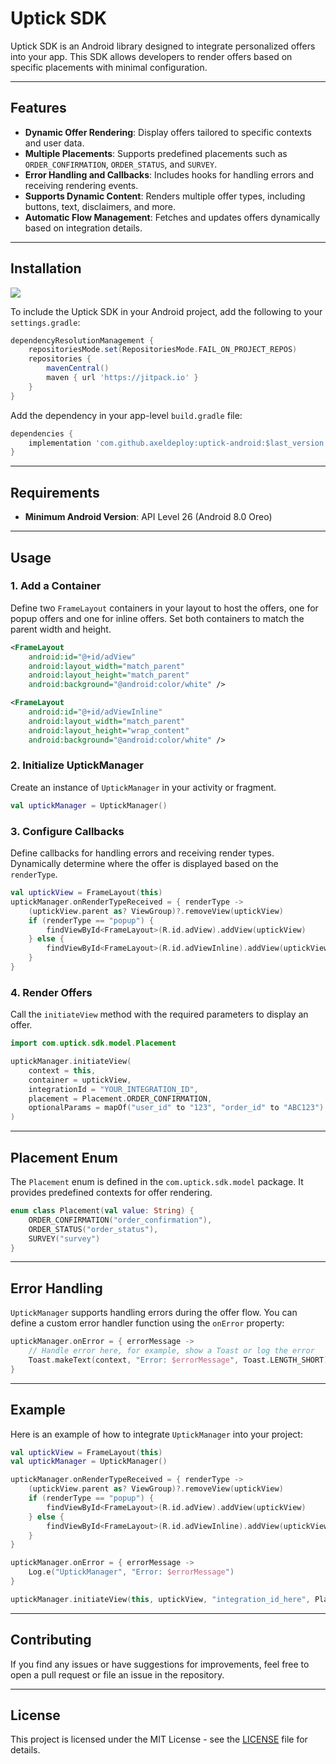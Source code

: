
# Uptick SDK

Uptick SDK is an Android library designed to integrate personalized offers into your app. This SDK allows developers to render offers based on specific placements with minimal configuration.

---

## Features
- **Dynamic Offer Rendering**: Display offers tailored to specific contexts and user data.
- **Multiple Placements**: Supports predefined placements such as `ORDER_CONFIRMATION`, `ORDER_STATUS`, and `SURVEY`.
- **Error Handling and Callbacks**: Includes hooks for handling errors and receiving rendering events.
- **Supports Dynamic Content**: Renders multiple offer types, including buttons, text, disclaimers, and more.
- **Automatic Flow Management**: Fetches and updates offers dynamically based on integration details.

---

## Installation

[![](https://jitpack.io/v/axeldeploy/uptick-android.svg)](https://jitpack.io/#axeldeploy/uptick-android)

To include the Uptick SDK in your Android project, add the following to your `settings.gradle`:

```gradle
dependencyResolutionManagement {
    repositoriesMode.set(RepositoriesMode.FAIL_ON_PROJECT_REPOS)
    repositories {
        mavenCentral()
        maven { url 'https://jitpack.io' }
    }
}
```

Add the dependency in your app-level `build.gradle` file:

```gradle
dependencies {
    implementation 'com.github.axeldeploy:uptick-android:$last_version'
}
```

---

## Requirements
- **Minimum Android Version**: API Level 26 (Android 8.0 Oreo)

---

## Usage

### 1. Add a Container
Define two `FrameLayout` containers in your layout to host the offers, one for popup offers and one for inline offers. Set both containers to match the parent width and height.

```xml
<FrameLayout
    android:id="@+id/adView"
    android:layout_width="match_parent"
    android:layout_height="match_parent"
    android:background="@android:color/white" />

<FrameLayout
    android:id="@+id/adViewInline"
    android:layout_width="match_parent"
    android:layout_height="wrap_content"
    android:background="@android:color/white" />
```

### 2. Initialize UptickManager
Create an instance of `UptickManager` in your activity or fragment.

```kotlin
val uptickManager = UptickManager()
```

### 3. Configure Callbacks
Define callbacks for handling errors and receiving render types. Dynamically determine where the offer is displayed based on the `renderType`.

```kotlin
val uptickView = FrameLayout(this)
uptickManager.onRenderTypeReceived = { renderType ->
    (uptickView.parent as? ViewGroup)?.removeView(uptickView)
    if (renderType == "popup") {
        findViewById<FrameLayout>(R.id.adView).addView(uptickView)
    } else {
        findViewById<FrameLayout>(R.id.adViewInline).addView(uptickView)
    }
}
```

### 4. Render Offers
Call the `initiateView` method with the required parameters to display an offer.

```kotlin
import com.uptick.sdk.model.Placement

uptickManager.initiateView(
    context = this,
    container = uptickView,
    integrationId = "YOUR_INTEGRATION_ID",
    placement = Placement.ORDER_CONFIRMATION,
    optionalParams = mapOf("user_id" to "123", "order_id" to "ABC123")
)
```

---

## Placement Enum
The `Placement` enum is defined in the `com.uptick.sdk.model` package. It provides predefined contexts for offer rendering.

```kotlin
enum class Placement(val value: String) {
    ORDER_CONFIRMATION("order_confirmation"),
    ORDER_STATUS("order_status"),
    SURVEY("survey")
}
```

---

## Error Handling
`UptickManager` supports handling errors during the offer flow. You can define a custom error handler function using the `onError` property:

```kotlin
uptickManager.onError = { errorMessage ->
    // Handle error here, for example, show a Toast or log the error
    Toast.makeText(context, "Error: $errorMessage", Toast.LENGTH_SHORT).show()
}
```

---

## Example

Here is an example of how to integrate `UptickManager` into your project:

```kotlin
val uptickView = FrameLayout(this)
val uptickManager = UptickManager()

uptickManager.onRenderTypeReceived = { renderType ->
    (uptickView.parent as? ViewGroup)?.removeView(uptickView)
    if (renderType == "popup") {
        findViewById<FrameLayout>(R.id.adView).addView(uptickView)
    } else {
        findViewById<FrameLayout>(R.id.adViewInline).addView(uptickView)
    }
}

uptickManager.onError = { errorMessage ->
    Log.e("UptickManager", "Error: $errorMessage")
}

uptickManager.initiateView(this, uptickView, "integration_id_here", Placement.ORDER_CONFIRMATION)
```

---

## Contributing
If you find any issues or have suggestions for improvements, feel free to open a pull request or file an issue in the repository.

---

## License
This project is licensed under the MIT License - see the [LICENSE](LICENSE) file for details.
